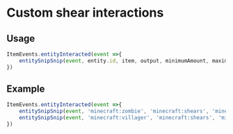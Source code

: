 # Custom shear interactions

## Usage

```js
ItemEvents.entityInteracted(event =>{
    entitySnipSnip(event, entity.id, item, output, minimumAmount, maximumAmount)
})
```

## Example

```js
ItemEvents.entityInteracted(event =>{
    entitySnipSnip(event, 'minecraft:zombie', 'minecraft:shears', 'minecraft:rotten_flesh', 1, 3, 3)
    entitySnipSnip(event, 'minecraft:villager', 'minecraft:shears', 'minecraft:emerald', 1, 1, 99)
})
```
